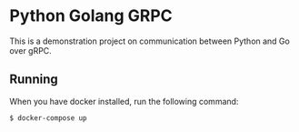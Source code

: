 # Python Golang GRPC

This is a demonstration project on communication between Python and Go over gRPC.

## Running

When you have docker installed, run the following command:

```
$ docker-compose up
```
